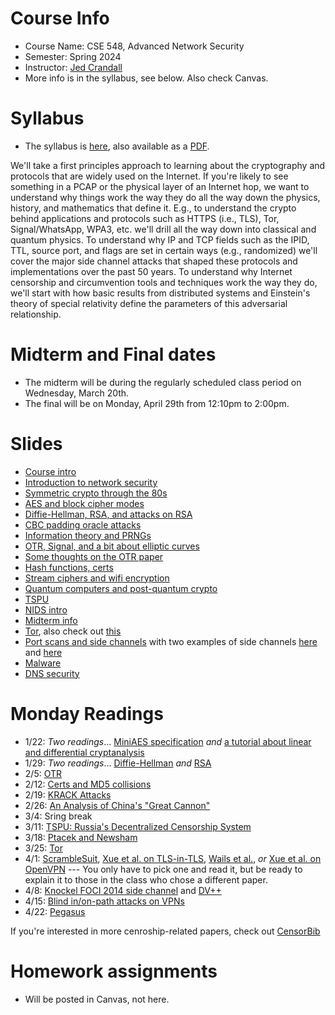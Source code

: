 

# Course Info

- Course Name: CSE 548, Advanced Network Security
- Semester: Spring 2024
- Instructor: [Jed Crandall](https://jedcrandall.github.io)
- More info is in the syllabus, see below.  Also check Canvas.

# Syllabus

- The syllabus is [here](syllabus.html), also available as a [PDF](syllabus.pdf).

We'll take a first principles approach to learning about the cryptography and
protocols that are widely used on the Internet.  If you're likely to see
something in a PCAP or the physical layer of an Internet hop, we want to
understand why things work the way they do all the way down the physics,
history, and mathematics that define it.  E.g., to understand the crypto behind
applications and protocols such as HTTPS (i.e., TLS), Tor, Signal/WhatsApp,
WPA3, etc. we'll drill all the way down into classical and quantum physics.  To
understand why IP and TCP fields such as the IPID, TTL, source port, and flags
are set in certain ways (e.g., randomized) we'll cover the major side channel
attacks that shaped these protocols and implementations over the past 50 years.
To understand why Internet censorship and circumvention tools and techniques
work the way they do, we'll start with how basic results from distributed
systems and Einstein's theory of special relativity define the parameters of
this adversarial relationship.

# Midterm and Final dates

- The midterm will be during the regularly scheduled class period on Wednesday, March 20th. 
- The final will be on Monday, April 29th from 12:10pm to 2:00pm.

# Slides

- [Course intro](courseintro.pdf)
- [Introduction to network security](intronetsecurity.pdf)
- [Symmetric crypto through the 80s](symmetricryptothru80s.pdf)
- [AES and block cipher modes](aesciphermodes.pdf)
- [Diffie-Hellman, RSA, and attacks on RSA](dhrsaandattacks.pdf)
- [CBC padding oracle attacks](cbcpaddingoracle.pdf)
- [Information theory and PRNGs](informationtheoryprng.pdf)
- [OTR, Signal, and a bit about elliptic curves](otrandsignal.pdf)
- [Some thoughts on the OTR paper](otrpaperthoughts.pdf)
- [Hash functions, certs](hashfunctionscerts.pdf)
- [Stream ciphers and wifi encryption](streamcipherswifi.pdf)
- [Quantum computers and post-quantum crypto](postquantum.pdf)
- [TSPU](TSPU_IMC.pdf)
- [NIDS intro](nidsintro.pdf)
- [Midterm info](midterminfo.pdf)
- [Tor](tor.pdf), also check out [this](https://fahrplan.events.ccc.de/congress/2023/fahrplan/events/12040.html)
- [Port scans and side channels](portscansidechannels.pdf) with two examples of side channels [here](security16_slides_cao.pdf) and [here](sec21_slides_tolley.pdf)
- [Malware](malware.pdf)
- [DNS security](DNSSEC_CSE548.pdf)

# Monday Readings


- 1/22: *Two readings*... [MiniAES specification](miniaesspec.pdf) *and* [a tutorial about linear and differential cryptanalysis](ldc_tutorial.pdf) 
- 1/29: *Two readings*... [Diffie-Hellman](diffiehellman.pdf) *and* [RSA](Rsapaper.pdf)
- 2/5: [OTR](otr-wpes.pdf) 
- 2/12: [Certs and MD5 collisions](md5collisions.pdf) 
- 2/19: [KRACK Attacks](krackccs2017.pdf) 
- 2/26: [An Analysis of China's "Great Cannon"](foci15-paper-marczak.pdf) 
- 3/4: Sring break
- 3/11: [TSPU: Russia's Decentralized Censorship System](tspu-imc22.pdf) 
- 3/18: [Ptacek and Newsham](PtacekNewsham98.pdf) 
- 3/25: [Tor](ADA465464.pdf)
- 4/1: [ScrambleSuit](wpes13-scramblesuit.pdf), [Xue et al. on TLS-in-TLS](https://www.usenix.org/system/files/sec24summer-prepub-465-xue.pdf), [Wails et al.](https://www.robgjansen.com/publications/precisedetect-ndss2024.pdf), *or* [Xue et al. on OpenVPN](https://www.usenix.org/system/files/sec22-xue-diwen.pdf) --- You only have to pick one and read it, but be ready to explain it to those in the class who chose a different paper.
- 4/8: [Knockel FOCI 2014 side channel](foci2014.pdf) and [DV++](https://dl.acm.org/doi/pdf/10.1145/3243734.3243790)
- 4/15: [Blind in/on-path attacks on VPNs](Blind-in-path-attacks-VPN-USENIX21.pdf)
- 4/22: [Pegasus](Million-Dollar-Dissident.pdf)

If you're interested in more cenroship-related papers, check out [CensorBib](https://censorbib.nymity.ch/)


# Homework assignments

- Will be posted in Canvas, not here.
